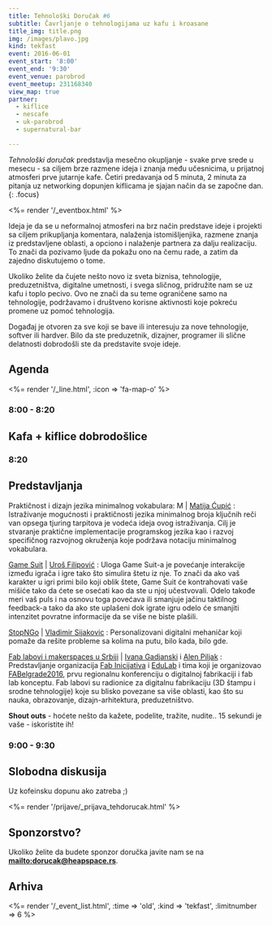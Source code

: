```yaml
---
title: Tehnološki Doručak #6
subtitle: Čavrljanje o tehnologijama uz kafu i kroasane
title_img: title.png
img: /images/plavo.jpg
kind: tekfast
event: 2016-06-01
event_start: '8:00'
event_end: '9:30'
event_venue: parobrod
event_meetup: 231168340
view_map: true
partner:
  - kiflice
  - nescafe
  - uk-parobrod
  - supernatural-bar

---
```


_Tehnološki doručak_ predstavlja mesečno okupljanje - svake prve srede u mesecu -
sa ciljem brze razmene ideja i znanja među učesnicima, u prijatnoj atmosferi prve
jutarnje kafe. Četiri predavanja od 5 minuta, 2 minuta za pitanja uz networking
dopunjen kiflicama je sjajan način da se započne dan.
{: .focus}

<%= render '/_eventbox.html' %>

Ideja je da se u neformalnoj atmosferi na brz način predstave ideje i projekti sa ciljem
prikupljanja komentara, nalaženja istomišljenjika, razmene znanja iz
predstavljene oblasti, a opciono i nalaženje partnera za dalju realizaciju. To
znači da pozivamo ljude da pokažu ono na čemu rade, a zatim da zajedno
diskutujemo o tome.

Ukoliko želite da čujete nešto novo iz sveta biznisa, tehnologije,
preduzetništva, digitalne umetnosti, i svega sličnog, pridružite nam se uz kafu
i toplo pecivo. Ovo ne znači da su teme ograničene samo na tehnologije, podržavamo i
društveno korisne aktivnosti koje pokreću promene uz pomoć tehnologija.

Događaj je otvoren za sve koji se bave ili interesuju za nove tehnologije,
softver ili hardver. Bilo da ste preduzetnik, dizajner, programer ili slične
delatnosti dobrodošli ste da predstavite svoje ideje.

## Agenda

<div class="agenda" markdown="1">
<%= render '/_line.html', :icon => 'fa-map-o' %>

### 8:00 - 8:20

## Kafa + kiflice dobrodošlice

### 8:20

## Predstavljanja

Praktičnost i dizajn jezika minimalnog vokabulara: M | [Matija Ćupić](https://facebook.com/matija.cupic)
: Istraživanje mogućnosti i praktičnosti jezika minimalnog broja ključnih reči van opsega tjuring tarpitova je vodeća ideja ovog istraživanja. Cilj je stvaranje praktične implementacije programskog jezika kao i razvoj specifičnog razvojnog okruženja koje podržava notaciju minimalnog vokabulara.

[Game Suit](https://www.youtube.com/channel/UC_knhpNCjSy5hxKaedl9GaQ) | [Uroš Filipović](https://www.facebook.com/uros.filipovic.716)
: Uloga Game Suit-a je povećanje interakcije između igrača i igre tako što simulira štetu iz nje. To znači da ako vaš karakter u igri primi bilo koji oblik štete, Game Suit će kontrahovati vaše mišiće tako da ćete se osećati kao da ste u njoj učestvovali.  Odelo takođe meri vaš puls i na osnovu toga povećava ili smanjuje jačinu taktilnog feedback-a tako da ako ste uplašeni dok igrate igru odelo će smanjiti intenzitet povratne informacije da se više ne biste plašili.

[StopNGo](http://stopngo.help/) | [Vladimir Sijakovic](https://rs.linkedin.com/in/vladimirsijakovic)
: Personalizovani digitalni mehaničar koji pomaže da rešite probleme sa kolima na putu, bilo kada, bilo gde.
  
[Fab labovi i makerspaces u Srbiji](http://fablab.rs/) | [Ivana Gadjanski](http://rs.linkedin.com/in/ivanagadjanski/) i [Alen Piljak](https://rs.linkedin.com/in/alenpiljak)
: Predstavljanje organizacija [Fab Inicijativa](http://www.fablab.rs/) i [EduLab](https://www.facebook.com/EduLabSerbia/) i tima koji je organizovao [FABelgrade2016](http://www.fabelgrade.io/), prvu regionalnu konferenciju o digitalnoj fabrikaciji i fab lab konceptu. Fab labovi su radionice za digitalnu fabrikaciju (3D štampu i srodne tehnologije) koje su blisko povezane sa više oblasti, kao što su nauka, obrazovanje, dizajn-arhitektura, preduzetništvo. 


**Shout outs** - hoćete nešto da kažete, podelite, tražite, nudite.. 15 sekundi je vaše - iskoristite ih!



### 9:00 - 9:30

## Slobodna diskusija

Uz kofeinsku dopunu ako zatreba ;)

</div>


<%= render '/prijave/_prijava_tehdorucak.html' %>



## Sponzorstvo?

Ukoliko želite da budete sponzor doručka javite nam se na **<mailto:dorucak@heapspace.rs>**.

## Arhiva

<%= render '/_event_list.html', :time => 'old', :kind => 'tekfast', :limitnumber => 6 %>
